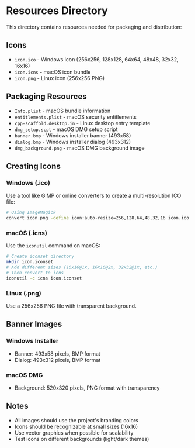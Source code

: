 # Resources Directory

This directory contains resources needed for packaging and distribution:

## Icons
- `icon.ico` - Windows icon (256x256, 128x128, 64x64, 48x48, 32x32, 16x16)
- `icon.icns` - macOS icon bundle
- `icon.png` - Linux icon (256x256 PNG)

## Packaging Resources
- `Info.plist` - macOS bundle information
- `entitlements.plist` - macOS security entitlements
- `cpp-scaffold.desktop.in` - Linux desktop entry template
- `dmg_setup.scpt` - macOS DMG setup script
- `banner.bmp` - Windows installer banner (493x58)
- `dialog.bmp` - Windows installer dialog (493x312)
- `dmg_background.png` - macOS DMG background image

## Creating Icons

### Windows (.ico)
Use a tool like GIMP or online converters to create a multi-resolution ICO file:
```bash
# Using ImageMagick
convert icon.png -define icon:auto-resize=256,128,64,48,32,16 icon.ico
```

### macOS (.icns)
Use the `iconutil` command on macOS:
```bash
# Create iconset directory
mkdir icon.iconset
# Add different sizes (16x16@1x, 16x16@2x, 32x32@1x, etc.)
# Then convert to icns
iconutil -c icns icon.iconset
```

### Linux (.png)
Use a 256x256 PNG file with transparent background.

## Banner Images

### Windows Installer
- Banner: 493x58 pixels, BMP format
- Dialog: 493x312 pixels, BMP format

### macOS DMG
- Background: 520x320 pixels, PNG format with transparency

## Notes
- All images should use the project's branding colors
- Icons should be recognizable at small sizes (16x16)
- Use vector graphics when possible for scalability
- Test icons on different backgrounds (light/dark themes)

